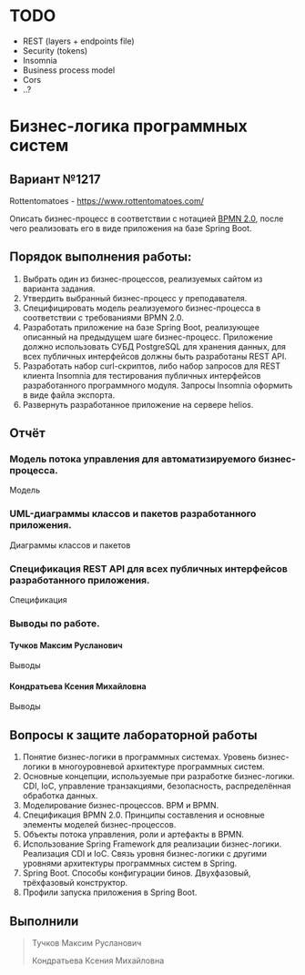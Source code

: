 # TODO

- REST (layers + endpoints file)
- Security (tokens)
- Insomnia
- Business process model
- Cors
- ..?

# Бизнес-логика программных систем

## Вариант №1217

Rottentomatoes - https://www.rottentomatoes.com/

Описать бизнес-процесс в соответствии с нотацией [BPMN 2.0](http://www.bpmb.de/images/BPMN2_0_Poster_RU.pdf), после чего реализовать его в виде приложения на базе Spring Boot.

## Порядок выполнения работы:

1. Выбрать один из бизнес-процессов, реализуемых сайтом из варианта задания.
2. Утвердить выбранный бизнес-процесс у преподавателя.
3. Специфицировать модель реализуемого бизнес-процесса в соответствии с требованиями BPMN 2.0.
4. Разработать приложение на базе Spring Boot, реализующее описанный на предыдущем шаге бизнес-процесс. Приложение должно использовать СУБД PostgreSQL для хранения данных, для всех публичных интерфейсов должны быть разработаны REST API.
5. Разработать набор curl-скриптов, либо набор запросов для REST клиента Insomnia для тестирования публичных интерфейсов разработанного программного модуля. Запросы Insomnia оформить в виде файла экспорта.
6. Развернуть разработанное приложение на сервере helios.

## Отчёт

### Модель потока управления для автоматизируемого бизнес-процесса.

Модель

### UML-диаграммы классов и пакетов разработанного приложения.

Диаграммы классов и пакетов

### Спецификация REST API для всех публичных интерфейсов разработанного приложения.

Спецификация

### Выводы по работе.

#### Тучков Максим Русланович

Выводы

#### Кондратьева Ксения Михайловна

Выводы

## Вопросы к защите лабораторной работы

1. Понятие бизнес-логики в программных системах. Уровень бизнес-логики в многоуровневой архитектуре программных систем.
2. Основные концепции, используемые при разработке бизнес-логики. CDI, IoC, управление транзакциями, безопасность, распределённая обработка данных.
3. Моделирование бизнес-процессов. BPM и BPMN.
4. Спецификация BPMN 2.0. Принципы составления и основные элементы моделей бизнес-процессов.
5. Объекты потока управления, роли и артефакты в BPMN.
6. Использование Spring Framework для реализации бизнес-логики. Реализация CDI и IoC. Связь уровня бизнес-логики с другими уровнями архитектуры программных систем в Spring.
7. Spring Boot. Способы конфигурации бинов. Двухфазовый, трёхфазовый конструктор.
8. Профили запуска приложения в Spring Boot.

## Выполнили

> Тучков Максим Русланович
> 
> Кондратьева Ксения Михайловна

